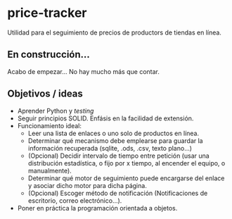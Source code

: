# price-tracker

Utilidad para el seguimiento de precios de productors de tiendas en línea.

## En construcción...
Acabo de empezar... No hay mucho más que contar. 

## Objetivos / ideas

- Aprender Python y _testing_
- Seguir principios SOLID. Enfásis en la facilidad de extensión.
- Funcionamiento ideal:
  - Leer una lista de enlaces o uno solo de productos en línea.
  - Determinar qué mecanismo debe emplearse para guardar la información recuperada (sqlite, .ods, .csv, texto plano...)
  - (Opcional) Decidir intervalo de tiempo entre petición (usar una distribución estadística, o fijo por x tiempo, al encender el equipo, o manualmente). 
  - Determinar qué motor de seguimiento puede encargarse del enlace y asociar dicho motor para dicha página.
  - (Opcional) Escoger método de notificación (Notificaciones de escritorio, correo electrónico...).
- Poner en práctica la programación orientada a objetos.